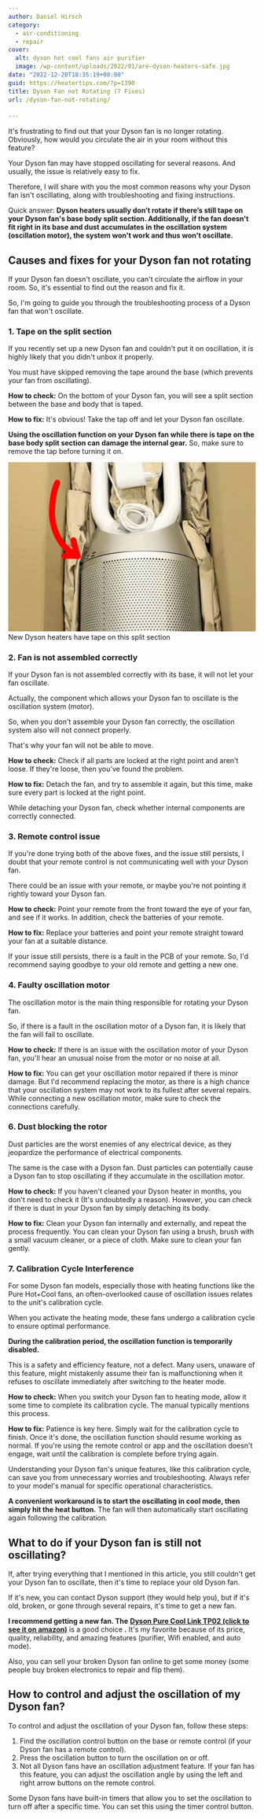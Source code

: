 ```yaml
---
author: Daniel Hirsch
category:
  - air-conditioning
  - repair
cover:
  alt: dyson hot cool fans air purifier
  image: /wp-content/uploads/2022/01/are-dyson-heaters-safe.jpg
date: "2022-12-20T18:35:19+00:00"
guid: https://heatertips.com/?p=1390
title: Dyson Fan not Rotating (7 Fixes)
url: /dyson-fan-not-rotating/

---
```

It's frustrating to find out that your Dyson fan is no longer rotating. Obviously, how would you circulate the air in your room without this feature?

Your Dyson fan may have stopped oscillating for several reasons. And usually, the issue is relatively easy to fix.

Therefore, I will share with you the most common reasons why your Dyson fan isn't oscillating, along with troubleshooting and fixing instructions.

Quick answer: **Dyson heaters usually don’t rotate if there’s still tape on your Dyson fan's base body split section. Additionally, if the fan doesn't fit right in its base and dust accumulates in the oscillation system (oscillation motor), the system won't work and thus won't oscillate.**

## Causes and fixes for your Dyson fan not rotating

If your Dyson fan doesn't oscillate, you can't circulate the airflow in your room. So, it's essential to find out the reason and fix it.

So, I'm going to guide you through the troubleshooting process of a Dyson fan that won't oscillate.

### 1\. Tape on the split section

If you recently set up a new Dyson fan and couldn't put it on oscillation, it is highly likely that you didn't unbox it properly.

You must have skipped removing the tape around the base (which prevents your fan from oscillating).

**How to check:** On the bottom of your Dyson fan, you will see a split section between the base and body that is taped.

**How to fix:** It's obvious! Take the tap off and let your Dyson fan oscillate.

**Using the oscillation function on your Dyson fan while there is tape on the base body split section can damage the internal gear.** So, make sure to remove the tap before turning it on.

![dyson fan split section](/wp-content/uploads/2022/12/dyson-fan-split-section.jpg)New Dyson heaters have tape on this split section

### 2\. Fan is not assembled correctly

If your Dyson fan is not assembled correctly with its base, it will not let your fan oscillate.

Actually, the component which allows your Dyson fan to oscillate is the oscillation system (motor).

So, when you don't assemble your Dyson fan correctly, the oscillation system also will not connect properly.

That's why your fan will not be able to move.

**How to check:** Check if all parts are locked at the right point and aren't loose. If they're loose, then you've found the problem.

**How to fix:** Detach the fan, and try to assemble it again, but this time, make sure every part is locked at the right point.

While detaching your Dyson fan, check whether internal components are correctly connected.

### 3\. Remote control issue

If you're done trying both of the above fixes, and the issue still persists, I doubt that your remote control is not communicating well with your Dyson fan.

There could be an issue with your remote, or maybe you're not pointing it rightly toward your Dyson fan.

**How to check:** Point your remote from the front toward the eye of your fan, and see if it works. In addition, check the batteries of your remote.

**How to fix:** Replace your batteries and point your remote straight toward your fan at a suitable distance.

If your issue still persists, there is a fault in the PCB of your remote. So, I'd recommend saying goodbye to your old remote and getting a new one.

### 4\. Faulty oscillation motor

The oscillation motor is the main thing responsible for rotating your Dyson fan.

So, if there is a fault in the oscillation motor of a Dyson fan, it is likely that the fan will fail to oscillate.

**How to check:** If there is an issue with the oscillation motor of your Dyson fan, you'll hear an unusual noise from the motor or no noise at all.

**How to fix:** You can get your oscillation motor repaired if there is minor damage. But I'd recommend replacing the motor, as there is a high chance that your oscillation system may not work to its fullest after several repairs. While connecting a new oscillation motor, make sure to check the connections carefully.

### 6\. Dust blocking the rotor

Dust particles are the worst enemies of any electrical device, as they jeopardize the performance of electrical components.

The same is the case with a Dyson fan. Dust particles can potentially cause a Dyson fan to stop oscillating if they accumulate in the oscillation motor.

**How to check:** If you haven't cleaned your Dyson heater in months, you don't need to check it (It's undoubtedly a reason). However, you can check if there is dust in your Dyson fan by simply detaching its body.

**How to fix:** Clean your Dyson fan internally and externally, and repeat the process frequently. You can clean your Dyson fan using a brush, brush with a small vacuum cleaner, or a piece of cloth. Make sure to clean your fan gently.

### 7\. Calibration Cycle Interference

For some Dyson fan models, especially those with heating functions like the Pure Hot+Cool fans, an often-overlooked cause of oscillation issues relates to the unit's calibration cycle.

When you activate the heating mode, these fans undergo a calibration cycle to ensure optimal performance.

**During the calibration period, the oscillation function is temporarily disabled.**

This is a safety and efficiency feature, not a defect. Many users, unaware of this feature, might mistakenly assume their fan is malfunctioning when it refuses to oscillate immediately after switching to the heater mode.

**How to check:** When you switch your Dyson fan to heating mode, allow it some time to complete its calibration cycle. The manual typically mentions this process.

**How to fix:** Patience is key here. Simply wait for the calibration cycle to finish. Once it's done, the oscillation function should resume working as normal. If you're using the remote control or app and the oscillation doesn't engage, wait until the calibration is complete before trying again.

Understanding your Dyson fan's unique features, like this calibration cycle, can save you from unnecessary worries and troubleshooting. Always refer to your model's manual for specific operational characteristics.

**A convenient workaround is to start the oscillating in cool mode, then simply hit the heat button.** The fan will then automatically start oscillating again following the calibration.

## What to do if your Dyson fan is still not oscillating?

If, after trying everything that I mentioned in this article, you still couldn't get your Dyson fan to oscillate, then it's time to replace your old Dyson fan.

If it's new, you can contact Dyson support (they would help you), but if it's old, broken, or gone through several repairs, it's time to get a new fan.

**I recommend getting a new fan. The** [**Dyson Pure Cool Link TP02 (click to see it on amazon)**](https://www.amazon.com/dp/B01CRA5WP8?&linkCode=ll1&tag=heatertips-20&linkId=13be5679117068ff47c2c914f96722cf&language=en_US&ref_=as_li_ss_tl) is a good choice **.** It's my favorite because of its price, quality, reliability, and amazing features (purifier, Wifi enabled, and auto mode).

Also, you can sell your broken Dyson fan online to get some money (some people buy broken electronics to repair and flip them).

## How to control and adjust the oscillation of my Dyson fan?

To control and adjust the oscillation of your Dyson fan, follow these steps:

1. Find the oscillation control button on the base or remote control (if your Dyson fan has a remote control).
1. Press the oscillation button to turn the oscillation on or off.
1. Not all Dyson fans have an oscillation adjustment feature. If your fan has this feature, you can adjust the oscillation angle by using the left and right arrow buttons on the remote control.

Some Dyson fans have built-in timers that allow you to set the oscillation to turn off after a specific time. You can set this using the timer control button.
